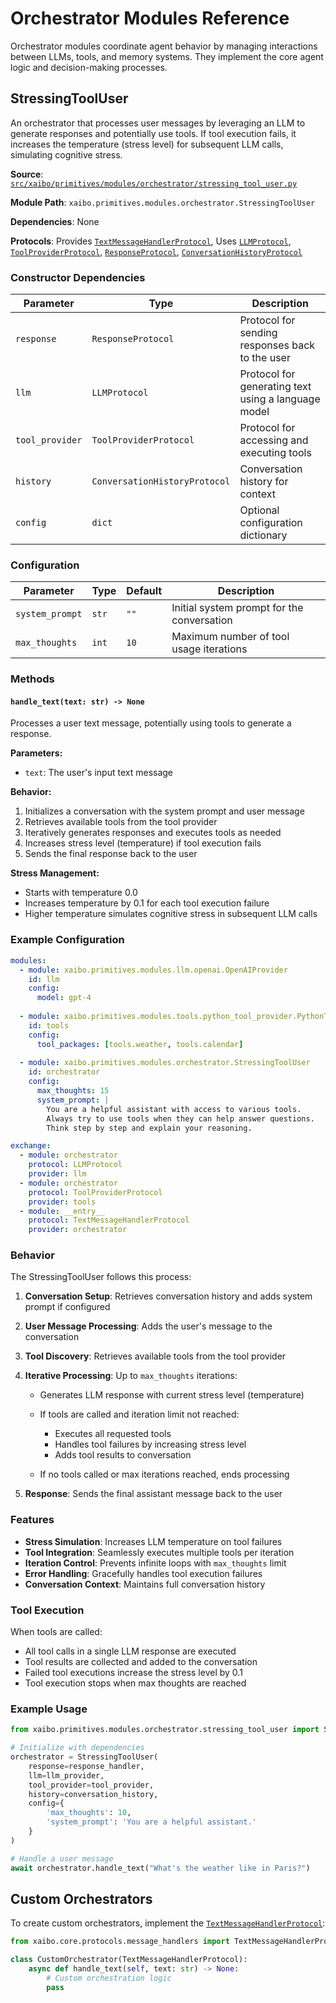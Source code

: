 # Orchestrator Modules Reference

Orchestrator modules coordinate agent behavior by managing interactions between LLMs, tools, and memory systems. They implement the core agent logic and decision-making processes.

## StressingToolUser

An orchestrator that processes user messages by leveraging an LLM to generate responses and potentially use tools. If tool execution fails, it increases the temperature (stress level) for subsequent LLM calls, simulating cognitive stress.

**Source**: [`src/xaibo/primitives/modules/orchestrator/stressing_tool_user.py`](https://github.com/xpressai/xaibo/blob/main/src/xaibo/primitives/modules/orchestrator/stressing_tool_user.py)

**Module Path**: `xaibo.primitives.modules.orchestrator.StressingToolUser`

**Dependencies**: None

**Protocols**: Provides [`TextMessageHandlerProtocol`](../protocols/message_handlers.md), Uses [`LLMProtocol`](../protocols/llm.md), [`ToolProviderProtocol`](../protocols/tools.md), [`ResponseProtocol`](../protocols/response.md), [`ConversationHistoryProtocol`](../protocols/conversation.md)

### Constructor Dependencies

| Parameter | Type | Description |
|-----------|------|-------------|
| `response` | `ResponseProtocol` | Protocol for sending responses back to the user |
| `llm` | `LLMProtocol` | Protocol for generating text using a language model |
| `tool_provider` | `ToolProviderProtocol` | Protocol for accessing and executing tools |
| `history` | `ConversationHistoryProtocol` | Conversation history for context |
| `config` | `dict` | Optional configuration dictionary |

### Configuration

| Parameter | Type | Default | Description |
|-----------|------|---------|-------------|
| `system_prompt` | `str` | `""` | Initial system prompt for the conversation |
| `max_thoughts` | `int` | `10` | Maximum number of tool usage iterations |

### Methods

#### `handle_text(text: str) -> None`

Processes a user text message, potentially using tools to generate a response.

**Parameters:**

- `text`: The user's input text message

**Behavior:**

1. Initializes a conversation with the system prompt and user message
2. Retrieves available tools from the tool provider
3. Iteratively generates responses and executes tools as needed
4. Increases stress level (temperature) if tool execution fails
5. Sends the final response back to the user

**Stress Management:**

- Starts with temperature 0.0
- Increases temperature by 0.1 for each tool execution failure
- Higher temperature simulates cognitive stress in subsequent LLM calls

### Example Configuration

```yaml
modules:
  - module: xaibo.primitives.modules.llm.openai.OpenAIProvider
    id: llm
    config:
      model: gpt-4
  
  - module: xaibo.primitives.modules.tools.python_tool_provider.PythonToolProvider
    id: tools
    config:
      tool_packages: [tools.weather, tools.calendar]
  
  - module: xaibo.primitives.modules.orchestrator.StressingToolUser
    id: orchestrator
    config:
      max_thoughts: 15
      system_prompt: |
        You are a helpful assistant with access to various tools.
        Always try to use tools when they can help answer questions.
        Think step by step and explain your reasoning.

exchange:
  - module: orchestrator
    protocol: LLMProtocol
    provider: llm
  - module: orchestrator
    protocol: ToolProviderProtocol
    provider: tools
  - module: __entry__
    protocol: TextMessageHandlerProtocol
    provider: orchestrator
```

### Behavior

The StressingToolUser follows this process:

1. **Conversation Setup**: Retrieves conversation history and adds system prompt if configured
2. **User Message Processing**: Adds the user's message to the conversation
3. **Tool Discovery**: Retrieves available tools from the tool provider
4. **Iterative Processing**: Up to `max_thoughts` iterations:

     * Generates LLM response with current stress level (temperature)
     * If tools are called and iteration limit not reached:

         - Executes all requested tools
         - Handles tool failures by increasing stress level
         - Adds tool results to conversation

     * If no tools called or max iterations reached, ends processing

5. **Response**: Sends the final assistant message back to the user

### Features

- **Stress Simulation**: Increases LLM temperature on tool failures
- **Tool Integration**: Seamlessly executes multiple tools per iteration
- **Iteration Control**: Prevents infinite loops with `max_thoughts` limit
- **Error Handling**: Gracefully handles tool execution failures
- **Conversation Context**: Maintains full conversation history

### Tool Execution

When tools are called:

- All tool calls in a single LLM response are executed
- Tool results are collected and added to the conversation
- Failed tool executions increase the stress level by 0.1
- Tool execution stops when max thoughts are reached

### Example Usage

```python
from xaibo.primitives.modules.orchestrator.stressing_tool_user import StressingToolUser

# Initialize with dependencies
orchestrator = StressingToolUser(
    response=response_handler,
    llm=llm_provider,
    tool_provider=tool_provider,
    history=conversation_history,
    config={
        'max_thoughts': 10,
        'system_prompt': 'You are a helpful assistant.'
    }
)

# Handle a user message
await orchestrator.handle_text("What's the weather like in Paris?")
```

## Custom Orchestrators

To create custom orchestrators, implement the [`TextMessageHandlerProtocol`](../protocols/message_handlers.md):

```python
from xaibo.core.protocols.message_handlers import TextMessageHandlerProtocol

class CustomOrchestrator(TextMessageHandlerProtocol):
    async def handle_text(self, text: str) -> None:
        # Custom orchestration logic
        pass
```